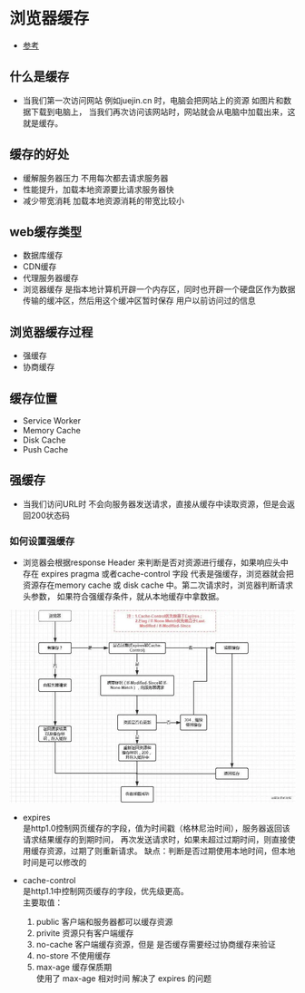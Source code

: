 # 浏览器缓存

- [参考](https://mp.weixin.qq.com/s/CsJyKVq3IIjDv32TZ9m7fQ)

## 什么是缓存
* 当我们第一次访问网站 例如juejin.cn 时，电脑会把网站上的资源 如图片和数据下载到电脑上，
  当我们再次访问该网站时，网站就会从电脑中加载出来，这就是缓存。

## 缓存的好处
- 缓解服务器压力 不用每次都去请求服务器
- 性能提升，加载本地资源要比请求服务器快
- 减少带宽消耗 加载本地资源消耗的带宽比较小

## web缓存类型
- 数据库缓存
- CDN缓存
- 代理服务器缓存
- 浏览器缓存 是指本地计算机开辟一个内存区，同时也开辟一个硬盘区作为数据传输的缓冲区，然后用这个缓冲区暂时保存
  用户以前访问过的信息

## 浏览器缓存过程
- 强缓存
- 协商缓存

## 缓存位置
- Service Worker
- Memory Cache
- Disk Cache
- Push Cache

## 强缓存
- 当我们访问URL时 不会向服务器发送请求，直接从缓存中读取资源，但是会返回200状态码

### 如何设置强缓存 
- 浏览器会根据response Header 来判断是否对资源进行缓存，如果响应头中存在 expires pragma 或者cache-control 字段
  代表是强缓存，浏览器就会把资源存在memory cache 或 disk cache 中。第二次请求时，浏览器判断请求头参数，
  如果符合强缓存条件，就从本地缓存中拿数据。

![流程图](./img/640.png)  

- expires  
  是http1.0控制网页缓存的字段，值为时间戳（格林尼治时间），服务器返回该请求结果缓存的到期时间，
  再次发送请求时，如果未超过过期时间，则直接使用缓存资源，过期了则重新请求。
  缺点：判断是否过期使用本地时间，但本地时间是可以修改的

- cache-control  
  是http1.1中控制网页缓存的字段，优先级更高。  
  主要取值：
  1. public 客户端和服务器都可以缓存资源  
  2. privite 资源只有客户端缓存  
  3. no-cache 客户端缓存资源，但是 是否缓存需要经过协商缓存来验证  
  4. no-store 不使用缓存  
  5. max-age 缓存保质期  
  使用了 max-age 相对时间 解决了 expires 的问题  